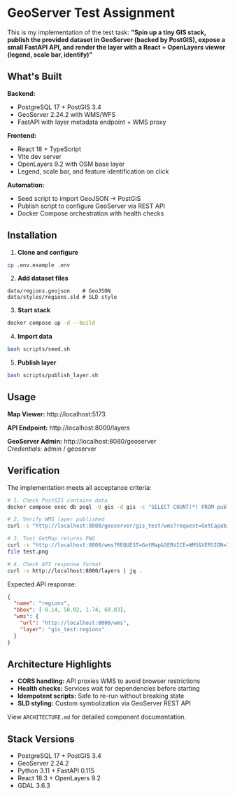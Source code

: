 # GeoServer Test Assignment

This is my implementation of the test task: **"Spin up a tiny GIS stack, publish the provided dataset in GeoServer (backed by PostGIS), expose a small FastAPI API, and render the layer with a React + OpenLayers viewer (legend, scale bar, identify)"**

## What's Built

**Backend:**
- PostgreSQL 17 + PostGIS 3.4
- GeoServer 2.24.2 with WMS/WFS
- FastAPI with layer metadata endpoint + WMS proxy

**Frontend:**
- React 18 + TypeScript
- Vite dev server
- OpenLayers 9.2 with OSM base layer
- Legend, scale bar, and feature identification on click

**Automation:**
- Seed script to import GeoJSON → PostGIS
- Publish script to configure GeoServer via REST API
- Docker Compose orchestration with health checks

## Installation

1. **Clone and configure**

```bash
cp .env.example .env
```

2. **Add dataset files**

```
data/regions.geojson    # GeoJSON
data/styles/regions.sld # SLD style
```

3. **Start stack**

```bash
docker compose up -d --build
```

4. **Import data**

```bash
bash scripts/seed.sh
```

5. **Publish layer**

```bash
bash scripts/publish_layer.sh
```

## Usage

**Map Viewer:** http://localhost:5173

**API Endpoint:** http://localhost:8000/layers

**GeoServer Admin:** http://localhost:8080/geoserver  
*Credentials:* admin / geoserver

## Verification

The implementation meets all acceptance criteria:

```bash
# 1. Check PostGIS contains data
docker compose exec db psql -U gis -d gis -c "SELECT COUNT(*) FROM public.regions;"

# 2. Verify WMS layer published
curl -s "http://localhost:8080/geoserver/gis_test/wms?request=GetCapabilities" | grep regions

# 3. Test GetMap returns PNG
curl -s "http://localhost:8000/wms?REQUEST=GetMap&SERVICE=WMS&VERSION=1.3.0&FORMAT=image/png&LAYERS=gis_test:regions&WIDTH=100&HEIGHT=100&CRS=EPSG:4326&BBOX=50,-10,61,2" --output test.png
file test.png

# 4. Check API response format
curl -s http://localhost:8000/layers | jq .
```

Expected API response:
```json
{
  "name": "regions",
  "bbox": [-8.14, 50.02, 1.74, 60.83],
  "wms": {
    "url": "http://localhost:8000/wms",
    "layer": "gis_test:regions"
  }
}
```

## Architecture Highlights

- **CORS handling:** API proxies WMS to avoid browser restrictions
- **Health checks:** Services wait for dependencies before starting
- **Idempotent scripts:** Safe to re-run without breaking state
- **SLD styling:** Custom symbolization via GeoServer REST API

View `ARCHITECTURE.md` for detailed component documentation.

## Stack Versions

- PostgreSQL 17 + PostGIS 3.4
- GeoServer 2.24.2
- Python 3.11 + FastAPI 0.115
- React 18.3 + OpenLayers 9.2
- GDAL 3.6.3